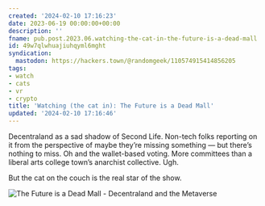 ```yaml
---
created: '2024-02-10 17:16:23'
date: 2023-06-19 00:00:00+00:00
description: ''
fname: pub.post.2023.06.watching-the-cat-in-the-future-is-a-dead-mall
id: 49w7qlwhuajiuhqyml6mght
syndication:
  mastodon: https://hackers.town/@randomgeek/110574915414856205
tags:
- watch
- cats
- vr
- crypto
title: 'Watching (the cat in): The Future is a Dead Mall'
updated: '2024-02-10 17:16:46'
---
```


Decentraland as a sad shadow of Second Life. Non-tech folks reporting on it from the perspective of maybe they’re missing something — but there’s nothing to miss. Oh and the wallet-based voting. More committees than a liberal arts college town’s anarchist collective. Ugh.

But the cat on the couch is the real star of the show.

![The Future is a Dead Mall - Decentraland and the Metaverse](https://www.youtube.com/watch?v=EiZhdpLXZ8Q)